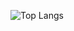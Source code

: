 ![Top Langs](https://github-readme-stats.vercel.app/api/top-langs/?username=thennen&layout=compact)
